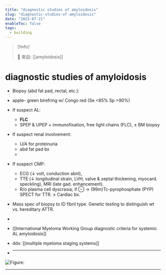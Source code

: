 ```yaml
---
title: "diagnostic studies of amyloidosis"
slug: "diagnostic-studies-of-amyloidosis"
date: "2023-07-21"
enableToc: false
tags:
  - building
---
```


> [!info]
>
> 🌱 來自: [[amyloidosis]]

# diagnostic studies of amyloidosis

- Biopsy (abd fat pad, rectal, etc.):
- apple- green birefring w/ Congo red (Se <85% Sp >90%)
- If suspect AL:
  - **FLC**
  - SPEP & UPEP + immunofixation, free light chains (FLC), ± BM biopsy
- If suspect renal involvement:
  - U/A for proteinuria
  - abd fat pad bx
  -
- If suspect CMP:
  - ECG (↓ volt, conduction abnl),
  - TTE (↓ longitudinal strain, LVH, valve & septal thickening, myocard. speckling), MRI (late gad. enhancement).
  - R/o plasma cell dyscrasia; if ⊖ → (99m)Tc-pyrophosphate (PYP) SPECT for TTR. ± Cardiac bx.
- Mass spec of biopsy to ID fibril type. Genetic testing to distinguish wt vs. hereditary ATTR.
-

- [[International Myeloma Working Group diagnostic criteria for systemic AL amyloidosis]]
- ddx: [[multiple myeloma staging systems]]
 
- ***

![Figure: ](https://i.imgur.com/wTsAZAJ.png)

---
